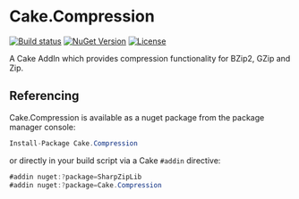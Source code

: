 # Cake.Compression
[![Build status](https://ci.appveyor.com/api/projects/status/6a3mixcwnvb1q4nn/branch/master?svg=true)](https://ci.appveyor.com/project/ArturKordowski/cake-compression/branch/master) [![NuGet Version](http://img.shields.io/nuget/v/Cake.Compression.svg?style=flat)](https://www.nuget.org/packages/Cake.Compression/) [![License](https://img.shields.io/badge/license-MIT-blue.svg)](LICENSE.txt)

A Cake AddIn which provides compression functionality for BZip2, GZip and Zip.

## Referencing

Cake.Compression is available as a nuget package from the package manager console:

```csharp
Install-Package Cake.Compression
```

or directly in your build script via a Cake `#addin` directive:

```csharp
#addin nuget:?package=SharpZipLib
#addin nuget:?package=Cake.Compression
```